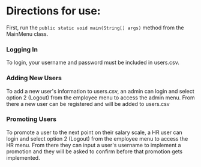 # Directions for use:
First, run the ```public static void main(String[] args)``` method from the MainMenu class.

### Logging In
To login, your username and password must be included in users.csv.

### Adding New Users
To add a new user's information to users.csv, an admin can login and select option 2 (Logout)
from the employee menu to access the admin menu. From there a new user can be registered and will be added to users.csv

### Promoting Users
To promote a user to the next point on their salary scale, a HR user can login and select option 2 (Logout) 
from the employee menu to access the HR menu. From there they can input a user's username to implement a promotion and they will be asked to confirm before that promotion gets implemented.

